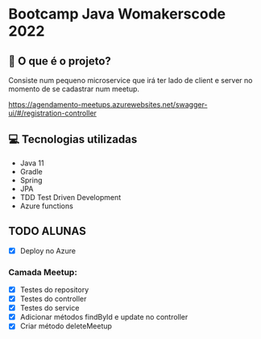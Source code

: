 # Bootcamp Java Womakerscode 2022

## 🤔 O que é o projeto?

Consiste num pequeno microservice que irá ter lado de client e server no momento de se cadastrar num meetup. 

https://agendamento-meetups.azurewebsites.net/swagger-ui/#/registration-controller

## 💻 Tecnologias utilizadas

- Java 11
- Gradle
- Spring
- JPA
- TDD Test Driven Development
- Azure functions

## TODO ALUNAS 

- [x] Deploy no Azure

### Camada Meetup:
- [x] Testes do repository 
- [x] Testes do controller
- [x] Testes do service
- [x] Adicionar métodos findById e update no controller
- [x] Criar método deleteMeetup 
